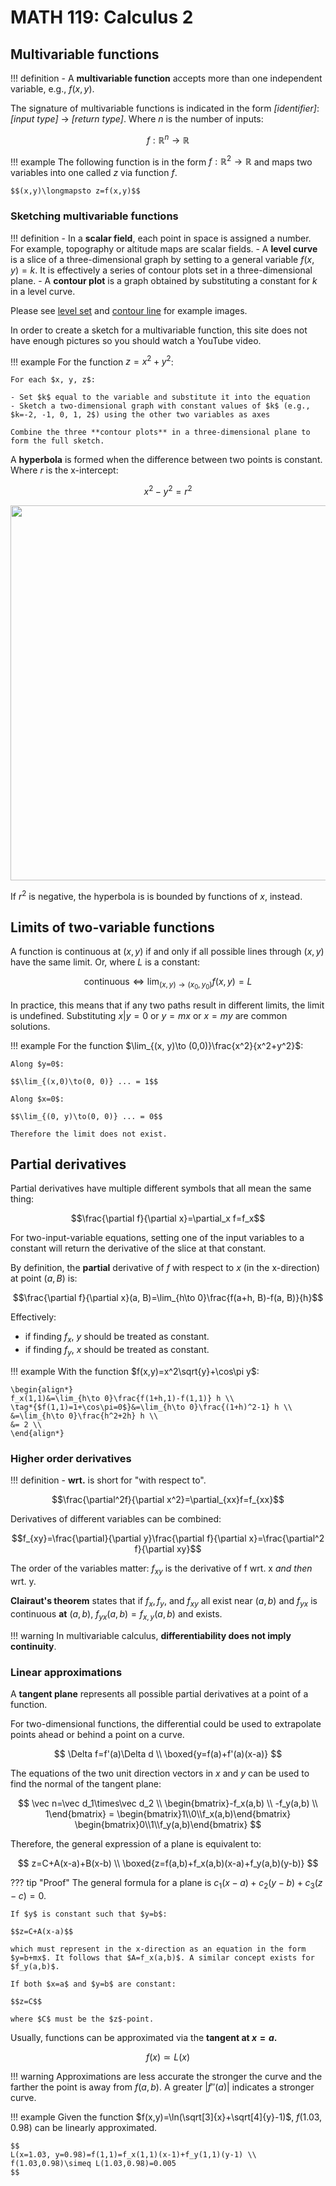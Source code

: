 # MATH 119: Calculus 2

## Multivariable functions

!!! definition
    - A **multivariable function** accepts more than one independent variable, e.g., $f(x, y)$.

The signature of multivariable functions is indicated in the form *[identifier]*: *[input type]* → *[return type]*. Where $n$ is the number of inputs:

$$f: \mathbb R^n \to \mathbb R$$

!!! example
    The following function is in the form $f: \mathbb R^2\to\mathbb R$ and maps two variables into one called $z$ via function $f$.
    
    $$(x,y)\longmapsto z=f(x,y)$$

### Sketching multivariable functions

!!! definition
    - In a **scalar field**, each point in space is assigned a number. For example, topography or altitude maps are scalar fields.
    - A **level curve** is a slice of a three-dimensional graph by setting to a general variable $f(x, y)=k$. It is effectively a series of contour plots set in a three-dimensional plane.
    - A **contour plot** is a graph obtained by substituting a constant for $k$ in a level curve.

Please see [level set](https://en.wikipedia.org/wiki/Level_set) and [contour line](https://en.wikipedia.org/wiki/Contour_line) for example images.

In order to create a sketch for a multivariable function, this site does not have enough pictures so you should watch a YouTube video.

!!! example
    For the function $z=x^2+y^2$:
    
    For each $x, y, z$:
    
    - Set $k$ equal to the variable and substitute it into the equation
    - Sketch a two-dimensional graph with constant values of $k$ (e.g., $k=-2, -1, 0, 1, 2$) using the other two variables as axes
    
    Combine the three **contour plots** in a three-dimensional plane to form the full sketch.

A **hyperbola** is formed when the difference between two points is constant. Where $r$ is the x-intercept:

$$x^2-y^2=r^2$$

<img src="/resources/images/hyperbola.svg" width=600 />

If $r^2$ is negative, the hyperbola is is bounded by functions of $x$, instead.

## Limits of two-variable functions

A function is continuous at $(x, y)$ if and only if all possible lines through $(x, y)$ have the same limit. Or, where $L$ is a constant:

$$\text{continuous}\iff \lim_{(x, y)\to(x_0, y_0)}f(x, y) = L$$

In practice, this means that if any two paths result in different limits, the limit is undefined. Substituting $x|y=0$ or $y=mx$ or $x=my$ are common solutions.

!!! example
    For the function $\lim_{(x, y)\to (0,0)}\frac{x^2}{x^2+y^2}$:
    
    Along $y=0$:
    
    $$\lim_{(x,0)\to(0, 0)} ... = 1$$
    
    Along $x=0$:
    
    $$\lim_{(0, y)\to(0, 0)} ... = 0$$
    
    Therefore the limit does not exist.

## Partial derivatives

Partial derivatives have multiple different symbols that all mean the same thing:

$$\frac{\partial f}{\partial x}=\partial_x f=f_x$$

For two-input-variable equations, setting one of the input variables to a constant will return the derivative of the slice at that constant.

By definition, the **partial** derivative of $f$ with respect to $x$ (in the x-direction) at point $(a, B)$ is:

$$\frac{\partial f}{\partial x}(a, B)=\lim_{h\to 0}\frac{f(a+h, B)-f(a, B)}{h}$$

Effectively:

 - if finding $f_x$, $y$ should be treated as constant.
 - if finding $f_y$, $x$ should be treated as constant.

!!! example
    With the function $f(x,y)=x^2\sqrt{y}+\cos\pi y$:
    
    \begin{align*}
    f_x(1,1)&=\lim_{h\to 0}\frac{f(1+h,1)-f(1,1)} h \\
    \tag*{$f(1,1)=1+\cos\pi=0$}&=\lim_{h\to 0}\frac{(1+h)^2-1} h \\
    &=\lim_{h\to 0}\frac{h^2+2h} h \\
    &= 2 \\
    \end{align*}

### Higher order derivatives

!!! definition
    - **wrt.** is short for "with respect to".

$$\frac{\partial^2f}{\partial x^2}=\partial_{xx}f=f_{xx}$$

Derivatives of different variables can be combined:

$$f_{xy}=\frac{\partial}{\partial y}\frac{\partial f}{\partial x}=\frac{\partial^2 f}{\partial xy}$$

The order of the variables matter: $f_{xy}$ is the derivative of f wrt. x *and then* wrt. y.

**Clairaut's theorem** states that if $f_x, f_y$, and $f_{xy}$ all exist near $(a, b)$ and $f_{yx}$ is continuous **at** $(a,b)$, $f_{yx}(a,b)=f_{x,y}(a,b)$ and exists.

!!! warning
    In multivariable calculus, **differentiability does not imply continuity**.

### Linear approximations

A **tangent plane** represents all possible partial derivatives at a point of a function.

For two-dimensional functions, the differential could be used to extrapolate points ahead or behind a point on a curve.

$$
\Delta f=f'(a)\Delta d \\
\boxed{y=f(a)+f'(a)(x-a)}
$$

The equations of the two unit direction vectors in $x$ and $y$ can be used to find the normal of the tangent plane:

$$
\vec n=\vec d_1\times\vec d_2 \\
\begin{bmatrix}-f_x(a,b) \\ -f_y(a,b) \\ 1\end{bmatrix} = \begin{bmatrix}1\\0\\f_x(a,b)\end{bmatrix}
\begin{bmatrix}0\\1\\f_y(a,b)\end{bmatrix}
$$

Therefore, the general expression of a plane is equivalent to:

$$
z=C+A(x-a)+B(x-b) \\
\boxed{z=f(a,b)+f_x(a,b)(x-a)+f_y(a,b)(y-b)}
$$

??? tip "Proof"
    The general formula for a plane is $c_1(x-a)+c_2(y-b)+c_3(z-c)=0$.
    
    If $y$ is constant such that $y=b$:
    
    $$z=C+A(x-a)$$
    
    which must represent in the x-direction as an equation in the form $y=b+mx$. It follows that $A=f_x(a,b)$. A similar concept exists for $f_y(a,b)$.
    
    If both $x=a$ and $y=b$ are constant:
    
    $$z=C$$
    
    where $C$ must be the $z$-point.

Usually, functions can be approximated via the **tangent at $x=a$.**

$$f(x)\simeq L(x)$$

!!! warning
    Approximations are less accurate the stronger the curve and the farther the point is away from $f(a,b)$. A greater $|f''(a)|$ indicates a stronger curve.


!!! example
    Given the function $f(x,y)=\ln(\sqrt[3]{x}+\sqrt[4]{y}-1)$, $f(1.03, 0.98)$ can be linearly approximated.
    
    $$
    L(x=1.03, y=0.98)=f(1,1)=f_x(1,1)(x-1)+f_y(1,1)(y-1) \\
    f(1.03,0.98)\simeq L(1.03,0.98)=0.005
    $$
